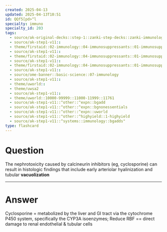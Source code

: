 ```yaml
---
created: 2025-04-13
updated: 2025-04-13T10:51
id: QQf5[pd>^l
specialty: immuno
specialty_id: 203
tags:
  - source/ak-original-decks::step-1::zanki-step-decks::zanki-immunology-+-general-pathology::immunology
  - source/ak-step1-v11::
  - theme/firstaid::02-immunology::04-immunosuppressants::01-immunosuppressants
  - source/ak-step1-v11::
  - theme/firstaid::02-immunology::04-immunosuppressants::01-immunosuppressants::cyclosporine
  - source/ak-step1-v11::
  - theme/firstaid::02-immunology::04-immunosuppressants::01-immunosuppressants::tacrolimus
  - source/ak-step1-v11::
  - source/ome-banner::basic-science::07-immunology
  - source/ak-step1-v11::
  - theme/uworld::
  - theme/uwsa2
  - source/ak-step1-v11::
  - theme/uworld::10000-99999::11000-11999::11761
  - source/ak-step1-v11::^other::^expn::bgadd
  - source/ak-step1-v11::^other::^expn::bgnonessentials
  - source/ak-step1-v11::^other::^expn::uworld
  - source/ak-step1-v11::^other::^highyield::1-highyield
  - source/ak-step1-v11::^systems::immunology::bgadds"
type: flashcard
---
```


# Question
The nephrotoxicity caused by calcineurin inhibitors (eg, cyclosporine) can result in histologic findings that include early arteriolar hyalinization and tubular **vacuolization**

---

# Answer
Cyclosporine = metabolized by the liver and GI tract via the cytochrome P450 system, specifically the CYP3A isoenzymes; Reduce RBF == direct damage to renal endothelial & tubular cells